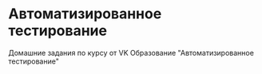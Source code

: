 # Автоматизированное тестирование

Домашние задания по курсу от VK Образование "Автоматизированное тестирование"
